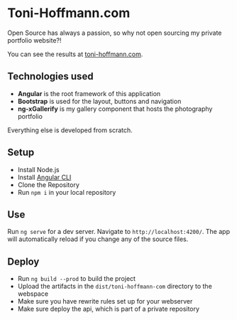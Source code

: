 # Toni-Hoffmann.com

Open Source has always a passion, so why not open sourcing my private portfolio website?!

You can see the results at [toni-hoffmann.com](https://www.toni-hoffmann.com).

## Technologies used

- **Angular** is the root framework of this application
- **Bootstrap** is used for the layout, buttons and navigation
- **ng-xGallerify** is my gallery component that hosts the photography portfolio

Everything else is developed from scratch.

## Setup

- Install Node.js
- Install [Angular CLI](https://github.com/angular/angular-cli)
- Clone the Repository
- Run `npm i` in your local repository

## Use

Run `ng serve` for a dev server. Navigate to `http://localhost:4200/`. The app will automatically reload if you change any of the source files.

## Deploy

- Run `ng build --prod` to build the project
- Upload the artifacts in the `dist/toni-hoffmann-com` directory to the webspace
- Make sure you have rewrite rules set up for your webserver
- Make sure deploy the api, which is part of a private repository
